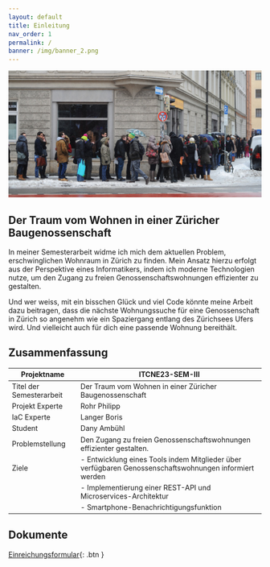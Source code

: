 ```yaml
---
layout: default
title: Einleitung 
nav_order: 1
permalink: /
banner: /img/banner_2.png
---
```

![Custom Banner](/docs/img/wohnungsnot.jpeg)

## Der Traum vom Wohnen in einer Züricher Baugenossenschaft

In meiner Semesterarbeit widme ich mich dem aktuellen Problem, erschwinglichen Wohnraum in Zürich zu finden.
Mein Ansatz hierzu erfolgt aus der Perspektive eines Informatikers, indem ich moderne Technologien nutze, um den Zugang zu freien Genossenschaftswohnungen effizienter zu gestalten.

Und wer weiss, mit ein bisschen Glück und viel Code könnte meine Arbeit dazu beitragen, dass die nächste Wohnungssuche für eine Genossenschaft in Zürich so angenehm wie ein Spaziergang entlang des Zürichsees Ufers wird. Und vielleicht auch für dich eine passende Wohnung bereithält.

## Zusammenfassung

| Projektname | ITCNE23-SEM-III |
|---|---|
| Titel der Semesterarbeit | Der Traum vom Wohnen in einer Züricher Baugenossenschaft  |
| Projekt Experte | Rohr Philipp |
| IaC Experte | Langer Boris |
| Student | Dany Ambühl  |
| Problemstellung | Den Zugang zu freien Genossenschaftswohnungen effizienter gestalten. |
| Ziele  | - Entwicklung eines Tools indem Mitglieder über verfügbaren Genossenschaftswohnungen informiert werden |
|   | - Implementierung einer REST-API und Microservices-Architektur |
|   | - Smartphone-Benachrichtigungsfunktion |

## Dokumente

[Einreichungsformular](ITCNE23_Semesterarbeit_3.docx){: .btn }
